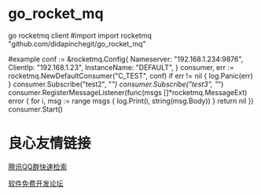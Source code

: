 # go_rocket_mq
go rocketmq client
#import
import rocketmq "github.com/didapinchegit/go_rocket_mq"

#example
	conf := &rocketmq.Config{
		Nameserver:   "192.168.1.234:9876",
		ClientIp:     "192.168.1.23",
		InstanceName: "DEFAULT",
	}
	consumer, err := rocketmq.NewDefaultConsumer("C_TEST", conf)
	if err != nil {
		log.Panic(err)
	}
	consumer.Subscribe("test2", "*")
	consumer.Subscribe("test3", "*")
	consumer.RegisterMessageListener(func(msgs []*rocketmq.MessageExt) error {
		for i, msg := range msgs {
			log.Print(i, string(msg.Body))
		}
		return nil
	})
	consumer.Start()


 # 良心友情链接

[腾讯QQ群快速检索](http://u.720life.cn/s/8cf73f7c)

[软件免费开发论坛](http://u.720life.cn/s/bbb01dc0)
